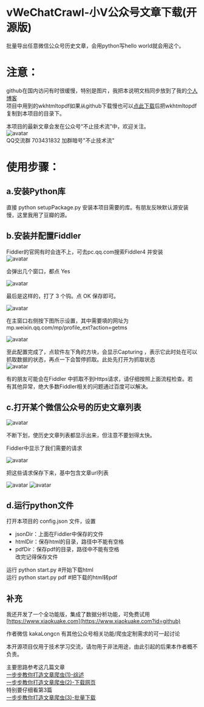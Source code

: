 # vWeChatCrawl-小V公众号文章下载(开源版)
批量导出任意微信公众号历史文章，会用python写hello world就会用这个。  
# 注意：
github在国内访问有时很缓慢，特别是图片，我把本说明文档同步放到了我的[个人博客](https://www.xiaokuake.com/p/?p=1102&preview=true)  
项目中用到的wkhtmltopdf如果从github下载慢也可以[点此下载](http://www.xiaokuake.com/p/wp-content/uploads/2019/08/2019080810033092.rar)后把wkhtmltopdf复制到本项目的目录下。  

本项目的最新文章会发在公众号“不止技术流”中，欢迎关注。  
![avatar](https://www.xiaokuake.com/p/wp-content/uploads/2019/08/2019081511223334.jpeg)  
QQ交流群 703431832  加群暗号"不止技术流"  

# 使用步骤：  
## a.安装Python库
直接 python setupPackage.py 安装本项目需要的库。有朋友反映默认源安装慢，这里我用了豆瓣的源。  
## b.安装并配置Fiddler  
Fiddler的官网有时会连不上，可去pc.qq.com搜索Fiddler4  并安装  
![avatar](http://img1.xiaokuake.com/p/wp-content/uploads/2019/08/2019080602070412.png)  

会弹出几个窗口，都点 Yes  

![avatar](http://img1.xiaokuake.com/p/wp-content/uploads/2019/08/2019080602072832.png)  

最后是这样的，打了 3 个钩。点 OK 保存即可。  

![avatar](http://img1.xiaokuake.com/p/wp-content/uploads/2019/08/2019080602075168.png)  

在主窗口右侧按下图所示设置，其中需要填的网址为 mp.weixin.qq.com/mp/profile_ext?action=getms

![avatar](http://img1.xiaokuake.com/p/wp-content/uploads/2019/08/201908060209546.png)  


至此配置完成了，点软件左下角的方块，会显示Capturing ，表示它此时处在可以抓取数据的状态，再点一下会暂停抓取。此处先打开为抓取状态  
![avatar](http://img1.xiaokuake.com/p/wp-content/uploads/2019/08/2019080602082132.png)  

有的朋友可能会在Fiddler 中抓取不到Https请求，请仔细按照上面流程检查。若有其他异常，绝大多数Fiddler相关的问题通过百度可以解决。

## c.打开某个微信公众号的历史文章列表
![avatar](http://img1.xiaokuake.com/p/wp-content/uploads/2019/08/2019080602060364.png) 

不断下划，使历史文章列表都显示出来，但注意不要划得太快。  

Fiddler中显示了我们需要的请求  

![avatar](http://img1.xiaokuake.com/p/wp-content/uploads/2019/08/2019080602101979.png) 

把这些请求保存下来，基中包含文章url列表  

![avatar](http://img1.xiaokuake.com/p/wp-content/uploads/2019/08/2019080602105916.png) 
![avatar](http://img1.xiaokuake.com/p/wp-content/uploads/2019/08/2019080602105929.png) 

## d.运行python文件
打开本项目的 config.json 文件，设置  
- jsonDir：上面在Fiddler中保存的文件  
- htmlDir：保存html的目录，路径中不能有空格  
- pdfDir：保存pdf的目录，路径中不能有空格  
改完记得保存文件  



运行 python start.py      #开始下载html  
运行 python start.py pdf  #把下载的html转pdf  


## 补充

我还开发了一个全功能版，集成了数据分析功能，可免费试用 [https://www.xiaokuake.com](https://www.xiaokuake.com?id=github)   

作者微信 kakaLongcn 有其他公众号相关功能/爬虫定制需求的可一起讨论 

本开源项目仅用于技术学习交流，请勿用于非法用途，由此引起的后果本作者概不负责。


主要思路参考这几篇文章  
[一步步教你打造文章爬虫(1)-综述](https://mp.weixin.qq.com/s?__biz=MzAxMDM4MTA2MA==&mid=2455304602&idx=1&sn=4beadc781c44c17cb4451b579d077c45&chksm=8cfd6bf1bb8ae2e7d5a9f1a66696dd12e260ac7919c7bebe317af81e90bd25591ba286da1f0f&token=2137480545&lang=zh_CN#rd)  
[一步步教你打造文章爬虫(2)-下载网页](https://mp.weixin.qq.com/s?__biz=MzAxMDM4MTA2MA==&mid=2455304609&idx=1&sn=b7496563aab42e92060bd68936bc4212&chksm=8cfd6bcabb8ae2dc606b060fecf3f837177e3ef22a05a30ee28ebefd75c6677b29df3e426692&token=2137480545&lang=zh_CN#rd)  
特别要仔细看第3篇  
[一步步教你打造文章爬虫(3)-批量下载
](https://mp.weixin.qq.com/s?__biz=MzAxMDM4MTA2MA==&mid=2455304632&idx=1&sn=d0a1f6ef7e5d4356d17219a2b79f65d4&chksm=8cfd6bd3bb8ae2c532f901e11aa4b080c19f16626f0dceb291fcb8270e2d7689d7b97d232683&token=2137480545&lang=zh_CN#rd)  

